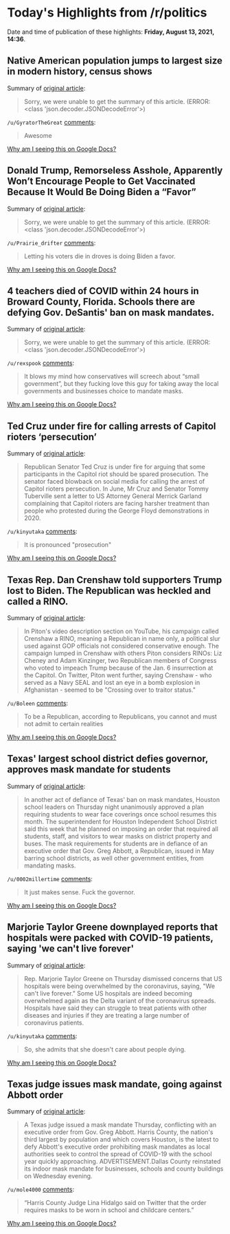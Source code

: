 # Today's Highlights from /r/politics

Date and time of publication of these highlights: **Friday, August 13, 2021, 14:36**.

## Native American population jumps to largest size in modern history, census shows

Summary of [original article](https://www.axios.com/census-native-american-alaska-population-surges-1be8eef6-d09f-4249-86b0-7bf8cfbfc801.html):

> Sorry, we were unable to get the summary of this article. (ERROR: <class 'json.decoder.JSONDecodeError'>)

`/u/GyratorTheGreat` [comments](https://www.reddit.com/r/politics/comments/p3pmez/native_american_population_jumps_to_largest_size/):

> Awesome

[Why am I seeing this on Google Docs?](https://docs.google.com/document/d/1Dc6We63vOXIZsc0op-Bt4abqkYjXzOigalQqFxmvvbM/edit?usp=sharing)

## Donald Trump, Remorseless Asshole, Apparently Won’t Encourage People to Get Vaccinated Because It Would Be Doing Biden a “Favor”

Summary of [original article](https://www.vanityfair.com/news/2021/08/donald-trump-vaccines-joe-biden):

> Sorry, we were unable to get the summary of this article. (ERROR: <class 'json.decoder.JSONDecodeError'>)

`/u/Prairie_drifter` [comments](https://www.reddit.com/r/politics/comments/p3s63o/donald_trump_remorseless_asshole_apparently_wont/):

> Letting his voters die in droves is doing Biden a favor.

[Why am I seeing this on Google Docs?](https://docs.google.com/document/d/1Dc6We63vOXIZsc0op-Bt4abqkYjXzOigalQqFxmvvbM/edit?usp=sharing)

## 4 teachers died of COVID within 24 hours in Broward County, Florida. Schools there are defying Gov. DeSantis' ban on mask mandates.

Summary of [original article](https://www.insider.com/four-broward-county-school-teachers-pass-from-covid-24-hours-2021-8):

> Sorry, we were unable to get the summary of this article. (ERROR: <class 'json.decoder.JSONDecodeError'>)

`/u/rexspook` [comments](https://www.reddit.com/r/politics/comments/p3lkra/4_teachers_died_of_covid_within_24_hours_in/):

> It blows my mind how conservatives will screech about “small government”, but they fucking love this guy for taking away the local governments and businesses choice to mandate masks.

[Why am I seeing this on Google Docs?](https://docs.google.com/document/d/1Dc6We63vOXIZsc0op-Bt4abqkYjXzOigalQqFxmvvbM/edit?usp=sharing)

## Ted Cruz under fire for calling arrests of Capitol rioters ‘persecution’

Summary of [original article](https://www.independent.co.uk/news/world/americas/us-politics/ted-cruz-capitol-riot-arrests-b1901786.html):

> Republican Senator Ted Cruz is under fire for arguing that some participants in the Capitol riot should be spared prosecution. The senator faced blowback on social media for calling the arrest of Capitol rioters persecution. In June, Mr Cruz and Senator Tommy Tuberville sent a letter to US Attorney General Merrick Garland complaining that Capitol rioters are facing harsher treatment than people who protested during the George Floyd demonstrations in 2020.

`/u/kinyutaka` [comments](https://www.reddit.com/r/politics/comments/p3lx41/ted_cruz_under_fire_for_calling_arrests_of/):

> It is pronounced "prosecution"

[Why am I seeing this on Google Docs?](https://docs.google.com/document/d/1Dc6We63vOXIZsc0op-Bt4abqkYjXzOigalQqFxmvvbM/edit?usp=sharing)

## Texas Rep. Dan Crenshaw told supporters Trump lost to Biden. The Republican was heckled and called a RINO.

Summary of [original article](https://www.washingtonpost.com/nation/2021/08/13/dan-crenshaw-heckled-bobby-piton/):

> In Piton's video description section on YouTube, his campaign called Crenshaw a RINO, meaning a Republican in name only, a political slur used against GOP officials not considered conservative enough. The campaign lumped in Crenshaw with others Piton considers RINOs: Liz Cheney and Adam Kinzinger, two Republican members of Congress who voted to impeach Trump because of the Jan. 6 insurrection at the Capitol. On Twitter, Piton went further, saying Crenshaw - who served as a Navy SEAL and lost an eye in a bomb explosion in Afghanistan - seemed to be "Crossing over to traitor status."

`/u/Boleen` [comments](https://www.reddit.com/r/politics/comments/p3mqyx/texas_rep_dan_crenshaw_told_supporters_trump_lost/):

> To be a Republican, according to Republicans, you cannot and must not admit to certain realities

[Why am I seeing this on Google Docs?](https://docs.google.com/document/d/1Dc6We63vOXIZsc0op-Bt4abqkYjXzOigalQqFxmvvbM/edit?usp=sharing)

## Texas' largest school district defies governor, approves mask mandate for students

Summary of [original article](https://www.nbcnews.com/news/us-news/texas-largest-school-district-defies-governor-approves-mask-mandate-students-n1276749):

> In another act of defiance of Texas' ban on mask mandates, Houston school leaders on Thursday night unanimously approved a plan requiring students to wear face coverings once school resumes this month. The superintendent for Houston Independent School District said this week that he planned on imposing an order that required all students, staff, and visitors to wear masks on district property and buses. The mask requirements for students are in defiance of an executive order that Gov. Greg Abbott, a Republican, issued in May barring school districts, as well other government entities, from mandating masks.

`/u/0002millertime` [comments](https://www.reddit.com/r/politics/comments/p3ma7b/texas_largest_school_district_defies_governor/):

> It just makes sense. Fuck the governor.

[Why am I seeing this on Google Docs?](https://docs.google.com/document/d/1Dc6We63vOXIZsc0op-Bt4abqkYjXzOigalQqFxmvvbM/edit?usp=sharing)

## Marjorie Taylor Greene downplayed reports that hospitals were packed with COVID-19 patients, saying 'we can't live forever'

Summary of [original article](https://www.businessinsider.com/marjorie-taylor-greene-claims-hospitals-not-overwhelmed-coronavirus-patients-2021-8):

> Rep. Marjorie Taylor Greene on Thursday dismissed concerns that US hospitals were being overwhelmed by the coronavirus, saying, "We can't live forever." Some US hospitals are indeed becoming overwhelmed again as the Delta variant of the coronavirus spreads. Hospitals have said they can struggle to treat patients with other diseases and injuries if they are treating a large number of coronavirus patients.

`/u/kinyutaka` [comments](https://www.reddit.com/r/politics/comments/p3lxat/marjorie_taylor_greene_downplayed_reports_that/):

> So, she admits that she doesn't care about people dying.

[Why am I seeing this on Google Docs?](https://docs.google.com/document/d/1Dc6We63vOXIZsc0op-Bt4abqkYjXzOigalQqFxmvvbM/edit?usp=sharing)

## Texas judge issues mask mandate, going against Abbott order

Summary of [original article](https://thehill.com/homenews/state-watch/567742-texas-judge-issues-mask-mandate-going-against-abbott-order):

> A Texas judge issued a mask mandate Thursday, conflicting with an executive order from Gov. Greg Abbott. Harris County, the nation's third largest by population and which covers Houston, is the latest to defy Abbott's executive order prohibiting mask mandates as local authorities seek to control the spread of COVID-19 with the school year quickly approaching. ADVERTISEMENT.Dallas County reinstated its indoor mask mandate for businesses, schools and county buildings on Wednesday evening.

`/u/mole4000` [comments](https://www.reddit.com/r/politics/comments/p3mjbg/texas_judge_issues_mask_mandate_going_against/):

> “Harris County Judge Lina Hidalgo said on Twitter that the order requires masks to be worn in school and childcare centers.”

[Why am I seeing this on Google Docs?](https://docs.google.com/document/d/1Dc6We63vOXIZsc0op-Bt4abqkYjXzOigalQqFxmvvbM/edit?usp=sharing)

